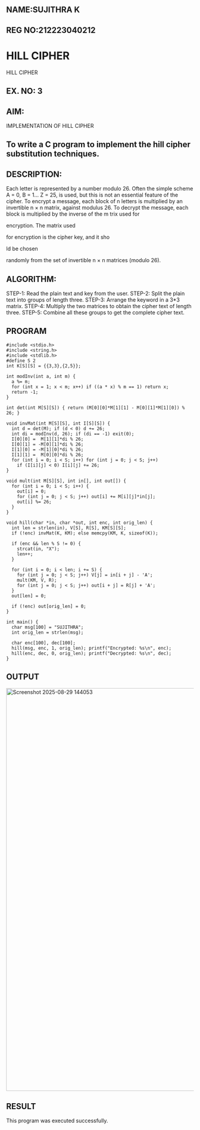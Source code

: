 ## NAME:SUJITHRA K
## REG NO:212223040212

# HILL CIPHER
HILL CIPHER

## EX. NO: 3
## AIM:
IMPLEMENTATION OF HILL CIPHER
 
## To write a C program to implement the hill cipher substitution techniques.

## DESCRIPTION:

Each letter is represented by a number modulo 26. Often the simple scheme A = 0, B
= 1... Z = 25, is used, but this is not an essential feature of the cipher. To encrypt a message, each block of n letters is  multiplied by an invertible n × n matrix, against modulus 26. To
decrypt the message, each block is multiplied by the inverse of the m trix used for
 
encryption. The matrix used
 
for encryption is the cipher key, and it sho
 
ld be chosen
 
randomly from the set of invertible n × n matrices (modulo 26).


## ALGORITHM:

STEP-1: Read the plain text and key from the user. STEP-2: Split the plain text into groups of length three. STEP-3: Arrange the keyword in a 3*3 matrix.
STEP-4: Multiply the two matrices to obtain the cipher text of length three.
STEP-5: Combine all these groups to get the complete cipher text.

## PROGRAM 
```
#include <stdio.h>
#include <string.h>
#include <stdlib.h>
#define S 2
int K[S][S] = {{3,3},{2,5}};

int modInv(int a, int m) {
  a %= m;
  for (int x = 1; x < m; x++) if ((a * x) % m == 1) return x;
  return -1;
}

int det(int M[S][S]) { return (M[0][0]*M[1][1] - M[0][1]*M[1][0]) % 26; }

void invMat(int M[S][S], int I[S][S]) {
  int d = det(M); if (d < 0) d += 26;
  int di = modInv(d, 26); if (di == -1) exit(0);
  I[0][0] =  M[1][1]*di % 26;
  I[0][1] = -M[0][1]*di % 26;
  I[1][0] = -M[1][0]*di % 26;
  I[1][1] =  M[0][0]*di % 26;
  for (int i = 0; i < S; i++) for (int j = 0; j < S; j++)
    if (I[i][j] < 0) I[i][j] += 26;
}

void mult(int M[S][S], int in[], int out[]) {
  for (int i = 0; i < S; i++) {
    out[i] = 0;
    for (int j = 0; j < S; j++) out[i] += M[i][j]*in[j];
    out[i] %= 26;
  }
}

void hill(char *in, char *out, int enc, int orig_len) {
  int len = strlen(in), V[S], R[S], KM[S][S];
  if (!enc) invMat(K, KM); else memcpy(KM, K, sizeof(K));

  if (enc && len % S != 0) {
    strcat(in, "X");
    len++;
  }

  for (int i = 0; i < len; i += S) {
    for (int j = 0; j < S; j++) V[j] = in[i + j] - 'A';
    mult(KM, V, R);
    for (int j = 0; j < S; j++) out[i + j] = R[j] + 'A';
  }
  out[len] = 0;

  if (!enc) out[orig_len] = 0;
}

int main() {
  char msg[100] = "SUJITHRA";
  int orig_len = strlen(msg);

  char enc[100], dec[100];
  hill(msg, enc, 1, orig_len); printf("Encrypted: %s\n", enc);
  hill(enc, dec, 0, orig_len); printf("Decrypted: %s\n", dec);
}
```
## OUTPUT
<img width="1702" height="1079" alt="Screenshot 2025-08-29 144053" src="https://github.com/user-attachments/assets/bc5555b3-9c9d-4086-9614-896ab558bd0f" />

## RESULT
This program was executed successfully.
